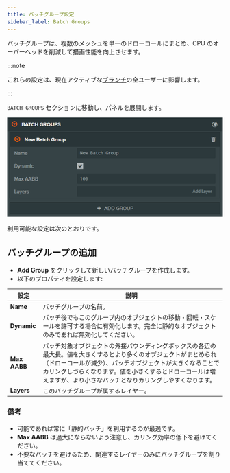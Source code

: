 ```yaml
---
title: バッチグループ設定
sidebar_label: Batch Groups
---
```


バッチグループは、複数のメッシュを単一のドローコールにまとめ、CPU のオーバーヘッドを削減して描画性能を向上させます。

:::note

これらの設定は、現在アクティブな[ブランチ](../../version-control/branches.md)の全ユーザーに影響します。

:::

`BATCH GROUPS` セクションに移動し、パネルを展開します。

![Batch Groups Settings](/img/user-manual/editor/interface/settings/batch-groups.webp)

利用可能な設定は次のとおりです。

## バッチグループの追加

- **Add Group** をクリックして新しいバッチグループを作成します。
- 以下のプロパティを設定します:

| 設定 | 説明 |
| --- | --- |
| **Name** | バッチグループの名前。 |
| **Dynamic** | バッチ後でもこのグループ内のオブジェクトの移動・回転・スケールを許可する場合に有効化します。完全に静的なオブジェクトのみであれば無効化してください。 |
| **Max AABB** | バッチ対象オブジェクトの外接バウンディングボックスの各辺の最大長。値を大きくするとより多くのオブジェクトがまとめられ（ドローコールが減少）、バッチオブジェクトが大きくなることでカリングしづらくなります。値を小さくするとドローコールは増えますが、より小さなバッチとなりカリングしやすくなります。 |
| **Layers** | このバッチグループが属するレイヤー。 |

### 備考

- 可能であれば常に「静的バッチ」を利用するのが最適です。
- **Max AABB** は過大にならないよう注意し、カリング効率の低下を避けてください。
- 不要なバッチを避けるため、関連するレイヤーのみにバッチグループを割り当ててください。
